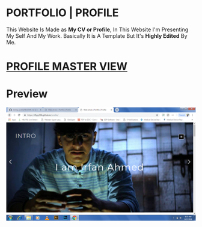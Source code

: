 # PORTFOLIO | PROFILE
This Website Is Made as **My CV or Profile**, In This Website I'm Presenting My Self And My Work.
Basically It is A Template But It's **Highly Edited** By Me.





# [PROFILE MASTER VIEW](http://iffyyy396.github.io/profile)



# Preview
![Profile Screenshot](profile.png)
